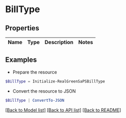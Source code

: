 # BillType
## Properties

Name | Type | Description | Notes
------------ | ------------- | ------------- | -------------

## Examples

- Prepare the resource
```powershell
$BillType = Initialize-RealGreenSaPSBillType 
```

- Convert the resource to JSON
```powershell
$BillType | ConvertTo-JSON
```

[[Back to Model list]](../README.md#documentation-for-models) [[Back to API list]](../README.md#documentation-for-api-endpoints) [[Back to README]](../README.md)

